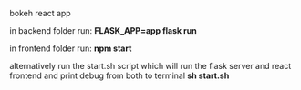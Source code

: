 bokeh react app

in backend folder run:
**FLASK_APP=app flask run**

in frontend folder run:
**npm start**

alternatively run the start.sh script which will run the flask server and react frontend and print debug from both to terminal
**sh start.sh**